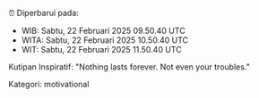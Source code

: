 ⏰ Diperbarui pada:
- WIB: Sabtu, 22 Februari 2025 09.50.40 UTC
- WITA: Sabtu, 22 Februari 2025 10.50.40 UTC
- WIT: Sabtu, 22 Februari 2025 11.50.40 UTC

Kutipan Inspiratif:
"Nothing lasts forever. Not even your troubles."


Kategori: motivational

